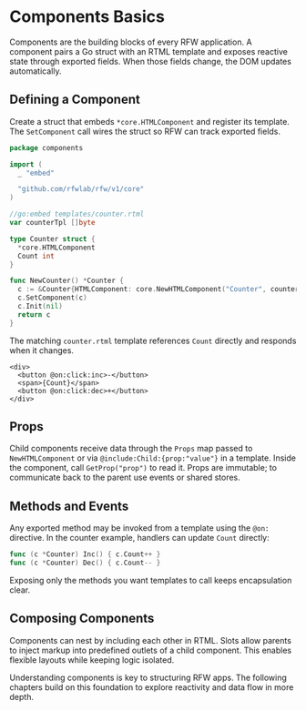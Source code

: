 # Components Basics

Components are the building blocks of every RFW application. A component pairs a Go struct with an RTML template and exposes reactive state through exported fields. When those fields change, the DOM updates automatically.

## Defining a Component

Create a struct that embeds `*core.HTMLComponent` and register its template. The `SetComponent` call wires the struct so RFW can track exported fields.

```go
package components

import (
  _ "embed"

  "github.com/rfwlab/rfw/v1/core"
)

//go:embed templates/counter.rtml
var counterTpl []byte

type Counter struct {
  *core.HTMLComponent
  Count int
}

func NewCounter() *Counter {
  c := &Counter{HTMLComponent: core.NewHTMLComponent("Counter", counterTpl, nil)}
  c.SetComponent(c)
  c.Init(nil)
  return c
}
```

The matching `counter.rtml` template references `Count` directly and responds when it changes.

```rtml
<div>
  <button @on:click:inc>-</button>
  <span>{Count}</span>
  <button @on:click:dec>+</button>
</div>
```

## Props

Child components receive data through the `Props` map passed to `NewHTMLComponent` or via `@include:Child:{prop:"value"}` in a template. Inside the component, call `GetProp("prop")` to read it. Props are immutable; to communicate back to the parent use events or shared stores.

## Methods and Events

Any exported method may be invoked from a template using the `@on:` directive. In the counter example, handlers can update `Count` directly:

```go
func (c *Counter) Inc() { c.Count++ }
func (c *Counter) Dec() { c.Count-- }
```

Exposing only the methods you want templates to call keeps encapsulation clear.

## Composing Components

Components can nest by including each other in RTML. Slots allow parents to inject markup into predefined outlets of a child component. This enables flexible layouts while keeping logic isolated.

Understanding components is key to structuring RFW apps. The following chapters build on this foundation to explore reactivity and data flow in more depth.
